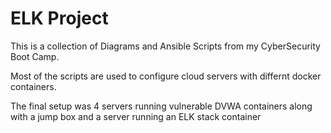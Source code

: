 # ELK Project
This is a collection of Diagrams and Ansible Scripts from my CyberSecurity Boot Camp.

Most of the scripts are used to configure cloud servers with differnt docker containers.

The final setup was 4 servers running vulnerable DVWA containers along with a jump box and a server running an ELK stack container
